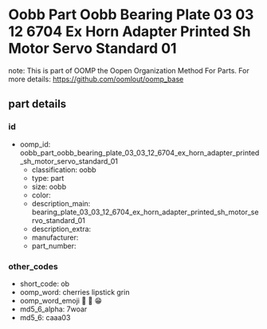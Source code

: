 # Oobb Part Oobb Bearing Plate 03 03 12 6704 Ex Horn Adapter Printed Sh Motor Servo Standard 01  

note: This is part of OOMP the Oopen Organization Method For Parts. For more details: https://github.com/oomlout/oomp_base

##  part details





### id
* oomp_id: oobb_part_oobb_bearing_plate_03_03_12_6704_ex_horn_adapter_printed_sh_motor_servo_standard_01
  * classification: oobb
  * type: part
  * size: oobb
  * color: 
  * description_main: bearing_plate_03_03_12_6704_ex_horn_adapter_printed_sh_motor_servo_standard_01
  * description_extra: 
  * manufacturer: 
  * part_number: 

### other_codes
* short_code: ob
* oomp_word: cherries lipstick grin
* oomp_word_emoji :cherries: :lipstick: :grin:
* md5_6_alpha: 7woar
* md5_6: caaa03